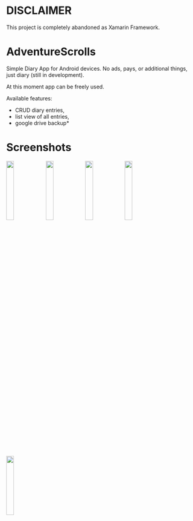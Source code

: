 # DISCLAIMER
This project is completely abandoned as Xamarin Framework.

# AdventureScrolls
Simple Diary App for Android devices. No ads, pays, or additional things, just diary (still in development).

At this moment app can be freely used. 

Available features:
- CRUD diary entries,
- list view of all entries,
- google drive backup*

# Screenshots
<img width="20%" heigth="20%" src="https://github.com/usernameAki/AdventureScrolls/assets/143264847/33573356-d79f-4773-a406-7e08b661a0bf">
<img width="20%" heigth="20%" src="https://github.com/usernameAki/AdventureScrolls/assets/143264847/6a14bbe4-76fc-4613-9f91-36028d009cd0">
<img width="20%" heigth="20%" src="https://github.com/usernameAki/AdventureScrolls/assets/143264847/fa8186ca-1555-4b22-ab47-b057c0f2095c">
<img width="20%" heigth="20%" src="https://github.com/usernameAki/AdventureScrolls/assets/143264847/e0d34377-8ef2-4d4c-8615-bdd110ef6cf0">
<img width="20%" heigth="20%" src="https://github.com/usernameAki/AdventureScrolls/assets/143264847/ee16264f-24b2-40d8-a562-526d9d2e753e">

